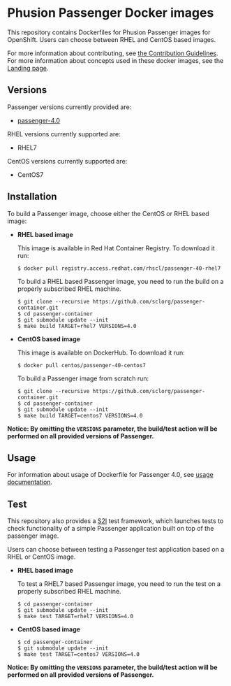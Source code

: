 Phusion Passenger Docker images
===============================

This repository contains Dockerfiles for Phusion Passenger images for OpenShift.
Users can choose between RHEL and CentOS based images.

For more information about contributing, see
[the Contribution Guidelines](https://github.com/sclorg/welcome/blob/master/contribution.md).
For more information about concepts used in these docker images, see the
[Landing page](https://github.com/sclorg/welcome).


Versions
---------------
Passenger versions currently provided are:
* [passenger-4.0](4.0)

RHEL versions currently supported are:
* RHEL7

CentOS versions currently supported are:
* CentOS7


Installation
---------------
To build a Passenger image, choose either the CentOS or RHEL based image:
*  **RHEL based image**

    This image is available in Red Hat Container Registry. To download it run:

    ```
    $ docker pull registry.access.redhat.com/rhscl/passenger-40-rhel7
    ```

    To build a RHEL based Passenger image, you need to run the build on a properly
    subscribed RHEL machine.

    ```
    $ git clone --recursive https://github.com/sclorg/passenger-container.git
    $ cd passenger-container
    $ git submodule update --init
    $ make build TARGET=rhel7 VERSIONS=4.0
    ```

*  **CentOS based image**

    This image is available on DockerHub. To download it run:

    ```
    $ docker pull centos/passenger-40-centos7
    ```

    To build a Passenger image from scratch run:

    ```
    $ git clone --recursive https://github.com/sclorg/passenger-container.git
    $ cd passenger-container
    $ git submodule update --init
    $ make build TARGET=centos7 VERSIONS=4.0
    ```

**Notice: By omitting the `VERSIONS` parameter, the build/test action will be performed
on all provided versions of Passenger.**


Usage
---------------------------------

For information about usage of Dockerfile for Passenger 4.0,
see [usage documentation](4.0/README.md).

Test
---------------------
This repository also provides a [S2I](https://github.com/openshift/source-to-image) test framework,
which launches tests to check functionality of a simple Passenger application built on top of the passenger image.

Users can choose between testing a Passenger test application based on a RHEL or CentOS image.

*  **RHEL based image**

    To test a RHEL7 based Passenger image, you need to run the test on a properly
    subscribed RHEL machine.

    ```
    $ cd passenger-container
    $ git submodule update --init
    $ make test TARGET=rhel7 VERSIONS=4.0
    ```

*  **CentOS based image**

    ```
    $ cd passenger-container
    $ git submodule update --init
    $ make test TARGET=centos7 VERSIONS=4.0
    ```

**Notice: By omitting the `VERSIONS` parameter, the build/test action will be performed
on all provided versions of Passenger.**
